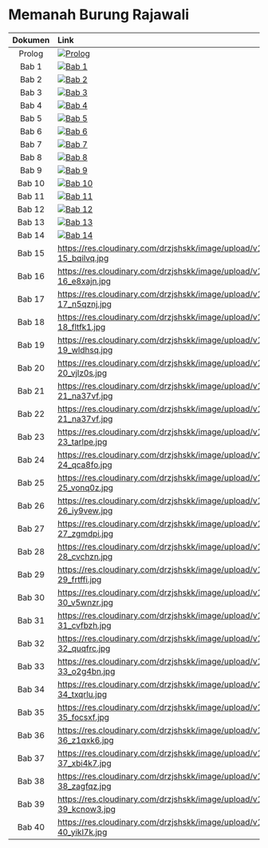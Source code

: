 # Memanah Burung Rajawali

| Dokumen |   Link    |
|  :---:  |   :---    | 
| Prolog  | [![Prolog](https://res.cloudinary.com/drzjshskk/image/upload/e_sharpen:120/v1676716319/sdyxz/originals/loch-00_x3cshn.jpg)](intro.md) |
| Bab 1   | [![Bab 1](https://res.cloudinary.com/drzjshskk/image/upload/e_contrast:85,q_auto:best/v1676662508/sdyxz/originals/ch01_qqa6or.jpg)](bab1.md) |
| Bab 2   | [![Bab 2](https://res.cloudinary.com/drzjshskk/image/upload/v1676666031/sdyxz/originals/ch02_hrww24.jpg)](bab2.md) |
| Bab 3   | [![Bab 3](https://res.cloudinary.com/drzjshskk/image/upload/e_hue:30/v1676668128/sdyxz/originals/loch-03_pk9ptl.jpg)](bab3.md) |
| Bab 4   | [![Bab 4](https://res.cloudinary.com/drzjshskk/image/upload/e_sharpen:965/v1676692605/sdyxz/originals/loch-04_xgfiqj.jpg)](bab4.md) |
| Bab 5   | [![Bab 5](https://res.cloudinary.com/drzjshskk/image/upload/e_sharpen:162/v1676692567/sdyxz/originals/loch-05_exhrii.jpg)](bab5.md) |
| Bab 6   | [![Bab 6](https://res.cloudinary.com/drzjshskk/image/upload/e_sharpen:200/v1676692655/sdyxz/originals/loch-06_hqtnmd.jpg)](bab6.md) |
| Bab 7   | [![Bab 7](https://res.cloudinary.com/drzjshskk/image/upload/v1676662508/sdyxz/originals/ch07_ijj1tf.jpg)](bab7.md) |
| Bab 8   | [![Bab 8](https://res.cloudinary.com/drzjshskk/image/upload/e_sharpen:200/v1676692724/sdyxz/originals/loch-08_yhusym.jpg)](bab8.md) |
| Bab 9   | [![Bab 9](https://res.cloudinary.com/drzjshskk/image/upload/e_sharpen:400/v1676692753/sdyxz/originals/loch-09_fpvxuk.jpg)](bab9.md) |
| Bab 10  | [![Bab 10](https://res.cloudinary.com/drzjshskk/image/upload/e_sharpen:200/v1676692788/sdyxz/originals/loch-10_nsxcbk.jpg)](bab10.md) |
| Bab 11  | [![Bab 11](https://res.cloudinary.com/drzjshskk/image/upload/e_sharpen:400/v1676692824/sdyxz/originals/loch-11_pmioc0.jpg)](bab11.md) |
| Bab 12  | [![Bab 12](https://res.cloudinary.com/drzjshskk/image/upload/v1676662508/sdyxz/originals/ch12_shdy3n.jpg)](bab12.md) |
| Bab 13  | [![Bab 13](https://res.cloudinary.com/drzjshskk/image/upload/v1676692862/sdyxz/originals/loch-13_q1tnfz.jpg)](bab13.md) |
| Bab 14  | [![Bab 14](https://res.cloudinary.com/drzjshskk/image/upload/v1676692895/sdyxz/originals/loch-14_fkrvnr.jpg)](bab14.md) |
| Bab 15  | https://res.cloudinary.com/drzjshskk/image/upload/v1676692925/sdyxz/originals/loch-15_bqilvq.jpg |
| Bab 16  | https://res.cloudinary.com/drzjshskk/image/upload/v1676692966/sdyxz/originals/loch-16_e8xajn.jpg |
| Bab 17  | https://res.cloudinary.com/drzjshskk/image/upload/v1676693001/sdyxz/originals/loch-17_n5qznj.jpg |
| Bab 18  | https://res.cloudinary.com/drzjshskk/image/upload/v1676693099/sdyxz/originals/loch-18_fltfk1.jpg |
| Bab 19  | https://res.cloudinary.com/drzjshskk/image/upload/v1676693129/sdyxz/originals/loch-19_wldhsq.jpg |
| Bab 20  | https://res.cloudinary.com/drzjshskk/image/upload/v1676693160/sdyxz/originals/loch-20_vjlz0s.jpg |
| Bab 21  | https://res.cloudinary.com/drzjshskk/image/upload/v1676693205/sdyxz/originals/loch-21_na37vf.jpg |
| Bab 22  | https://res.cloudinary.com/drzjshskk/image/upload/v1676693205/sdyxz/originals/loch-21_na37vf.jpg |
| Bab 23  | https://res.cloudinary.com/drzjshskk/image/upload/v1676693287/sdyxz/originals/loch-23_tarlpe.jpg |
| Bab 24  | https://res.cloudinary.com/drzjshskk/image/upload/v1676693322/sdyxz/originals/loch-24_qca8fo.jpg |
| Bab 25  | https://res.cloudinary.com/drzjshskk/image/upload/v1676693355/sdyxz/originals/loch-25_vonq0z.jpg |
| Bab 26  | https://res.cloudinary.com/drzjshskk/image/upload/v1676693386/sdyxz/originals/loch-26_iy9vew.jpg |
| Bab 27  | https://res.cloudinary.com/drzjshskk/image/upload/v1676693428/sdyxz/originals/loch-27_zgmdpi.jpg |
| Bab 28  | https://res.cloudinary.com/drzjshskk/image/upload/v1676693457/sdyxz/originals/loch-28_cvchzn.jpg |
| Bab 29  | https://res.cloudinary.com/drzjshskk/image/upload/v1676693489/sdyxz/originals/loch-29_frtffi.jpg |
| Bab 30  | https://res.cloudinary.com/drzjshskk/image/upload/v1676693517/sdyxz/originals/loch-30_v5wnzr.jpg |
| Bab 31  | https://res.cloudinary.com/drzjshskk/image/upload/v1676693551/sdyxz/originals/loch-31_cvfbzh.jpg |
| Bab 32  | https://res.cloudinary.com/drzjshskk/image/upload/v1676693580/sdyxz/originals/loch-32_quqfrc.jpg |
| Bab 33  | https://res.cloudinary.com/drzjshskk/image/upload/v1676693613/sdyxz/originals/loch-33_o2g4bn.jpg |
| Bab 34  | https://res.cloudinary.com/drzjshskk/image/upload/v1676693640/sdyxz/originals/loch-34_txqrlu.jpg |
| Bab 35  | https://res.cloudinary.com/drzjshskk/image/upload/v1676693695/sdyxz/originals/loch-35_focsxf.jpg |
| Bab 36  | https://res.cloudinary.com/drzjshskk/image/upload/v1676693749/sdyxz/originals/loch-36_z1qxk6.jpg |
| Bab 37  | https://res.cloudinary.com/drzjshskk/image/upload/v1676693785/sdyxz/originals/loch-37_xbi4k7.jpg |
| Bab 38  | https://res.cloudinary.com/drzjshskk/image/upload/v1676693833/sdyxz/originals/loch-38_zagfqz.jpg |
| Bab 39  | https://res.cloudinary.com/drzjshskk/image/upload/v1676693868/sdyxz/originals/loch-39_kcnow3.jpg |
| Bab 40  | https://res.cloudinary.com/drzjshskk/image/upload/v1676693898/sdyxz/originals/loch-40_yikl7k.jpg |

